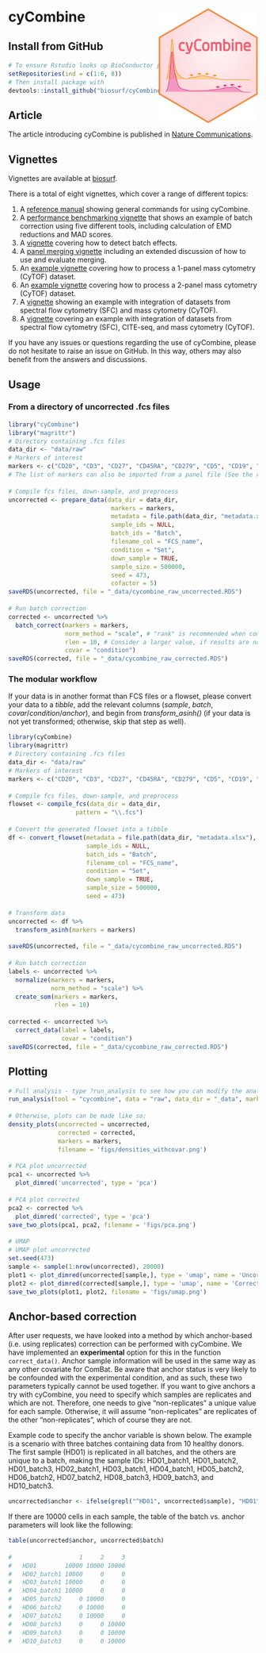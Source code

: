
<!-- README.md is generated from README.Rmd. Please edit that file -->

# cyCombine <img src="inst/cyCombine.png" width="200" align="right" />

<!-- badges: start -->
<!-- [![Lifecycle: experimental](https://img.shields.io/badge/lifecycle-experimental-orange.svg)](https://www.tidyverse.org/lifecycle/#experimental) -->
<!-- [![Lifecycle: stable](https://img.shields.io/badge/lifecycle-stable-brightgreen.svg)](https://lifecycle.r-lib.org/articles/stages.html#stable) -->
<!-- badges: end -->
<!-- ## Clone github repository -->
<!-- ``` {sh, eval = FALSE} -->
<!-- # Run in terminal -->
<!-- git clone git@github.com:shdam/cyCombine.git -->
<!-- ``` -->
<!-- ## Restore renv library -->
<!-- ``` {r, eval = FALSE} -->
<!-- # Open project in Rstudio -->
<!-- # Install renv and restore library -->
<!-- install.packages("renv") -->
<!-- library(renv) -->
<!-- renv::restore() -->
<!-- ``` -->

## Install from GitHub

``` r
# To ensure Rstudio looks up BioConductor packages run:
setRepositories(ind = c(1:6, 8))
# Then install package with
devtools::install_github("biosurf/cyCombine")
```

## Article

The article introducing cyCombine is published in [Nature
Communications](https://doi.org/10.1038/s41467-022-29383-5).

## Vignettes

Vignettes are available at [biosurf](https://biosurf.org/cyCombine).

There is a total of eight vignettes, which cover a range of different
topics:

1.  A [reference manual](https://biosurf.org/cyCombine_ref_manual.html)
    showing general commands for using cyCombine.
2.  A [performance benchmarking
    vignette](https://biosurf.org/cyCombine_benchmarking.html) that
    shows an example of batch correction using five different tools,
    including calculation of EMD reductions and MAD scores.
3.  A
    [vignette](https://biosurf.org/cyCombine_detect_batch_effects.html)
    covering how to detect batch effects.
4.  A [panel merging
    vignette](https://biosurf.org/cyCombine_panel_merging.html)
    including an extended discussion of how to use and evaluate merging.
5.  An [example
    vignette](https://biosurf.org/cyCombine_CyTOF_1panel.html) covering
    how to process a 1-panel mass cytometry (CyTOF) dataset.
6.  An [example
    vignette](https://biosurf.org/cyCombine_CyTOF_2panels.html) covering
    how to process a 2-panel mass cytometry (CyTOF) dataset.
7.  A [vignette](https://biosurf.org/cyCombine_Spectralflow_CyTOF.html)
    showing an example with integration of datasets from spectral flow
    cytometry (SFC) and mass cytometry (CyTOF).
8.  A
    [vignette](https://biosurf.org/cyCombine_CITEseq_Spectral_CyTOF.html)
    covering an example with integration of datasets from spectral flow
    cytometry (SFC), CITE-seq, and mass cytometry (CyTOF).

If you have any issues or questions regarding the use of cyCombine,
please do not hesitate to raise an issue on GitHub. In this way, others
may also benefit from the answers and discussions.

## Usage

### From a directory of uncorrected .fcs files

``` r
library("cyCombine")
library("magrittr")
# Directory containing .fcs files
data_dir <- "data/raw"
# Markers of interest
markers <- c("CD20", "CD3", "CD27", "CD45RA", "CD279", "CD5", "CD19", "CD14", "CD45RO", "GranzymeA", "GranzymeK", "FCRL6", "CD355", "CD152", "CD69", "CD33", "CD4", "CD337", "CD8", "CD197", "LAG3", "CD56", "CD137", "CD161", "FoxP3", "CD80", "CD270", "CD275", "CD134", "CD278", "CD127", "KLRG1", "CD25", "HLADR", "TBet", "XCL1")
# The list of markers can also be imported from a panel file (See the reference manual for an example)

# Compile fcs files, down-sample, and preprocess
uncorrected <- prepare_data(data_dir = data_dir,
                             markers = markers,
                             metadata = file.path(data_dir, "metadata.xlsx"), # Can also be .csv file or data.frame object
                             sample_ids = NULL,
                             batch_ids = "Batch",
                             filename_col = "FCS_name",
                             condition = "Set",
                             down_sample = TRUE,
                             sample_size = 500000,
                             seed = 473,
                             cofactor = 5) 
saveRDS(uncorrected, file = "_data/cycombine_raw_uncorrected.RDS")

# Run batch correction
corrected <- uncorrected %>%
  batch_correct(markers = markers,
                norm_method = "scale", # "rank" is recommended when combining data with heavy batch effects
                rlen = 10, # Consider a larger value, if results are not convincing (e.g. 100)
                covar = "condition")
saveRDS(corrected, file = "_data/cycombine_raw_corrected.RDS")
```

### The modular workflow

If your data is in another format than FCS files or a flowset, please
convert your data to a *tibble*, add the relevant columns (*sample*,
*batch*, *covar*/*condition*/*anchor*), and begin from
*transform_asinh()* (if your data is not yet transformed; otherwise,
skip that step as well).

``` r
library(cyCombine)
library(magrittr)
# Directory containing .fcs files
data_dir <- "data/raw"
# Markers of interest
markers <- c("CD20", "CD3", "CD27", "CD45RA", "CD279", "CD5", "CD19", "CD14", "CD45RO", "GranzymeA", "GranzymeK", "FCRL6", "CD355", "CD152", "CD69", "CD33", "CD4", "CD337", "CD8", "CD197", "LAG3", "CD56", "CD137", "CD161", "FoxP3", "CD80", "CD270", "CD275", "CD134", "CD278", "CD127", "KLRG1", "CD25", "HLADR", "TBet", "XCL1")

# Compile fcs files, down-sample, and preprocess
flowset <- compile_fcs(data_dir = data_dir,
                   pattern = "\\.fcs")

# Convert the generated flowset into a tibble
df <- convert_flowset(metadata = file.path(data_dir, "metadata.xlsx"),
                      sample_ids = NULL,
                      batch_ids = "Batch",
                      filename_col = "FCS_name",
                      condition = "Set",
                      down_sample = TRUE,
                      sample_size = 500000,
                      seed = 473)

# Transform data
uncorrected <- df %>% 
  transform_asinh(markers = markers)

saveRDS(uncorrected, file = "_data/cycombine_raw_uncorrected.RDS")

# Run batch correction
labels <- uncorrected %>%
  normalize(markers = markers,
            norm_method = "scale") %>%
  create_som(markers = markers,
             rlen = 10)

corrected <- uncorrected %>%
  correct_data(label = labels,
               covar = "condition")
saveRDS(corrected, file = "_data/cycombine_raw_corrected.RDS")
```

<!-- ### From a flowset -->
<!-- ```{r, eval = FALSE} -->
<!-- library(cyCombine) -->
<!-- library(magrittr) -->
<!-- # Load data -->
<!-- # Should contain the flowset, sample_ids, batch_ids, and markers of interest -->
<!-- load("data/flowset.Rdata") -->
<!-- # Convert flowset to workable datafram and transform data -->
<!-- uncorrected <- flowset %>% -->
<!--   convert_flowset(batch_ids = batch_ids, -->
<!--                   sample_ids = sample_ids, -->
<!--                   down_sample = TRUE, -->
<!--                   sample_size = 100000, -->
<!--                   seed = 473) %>%  -->
<!--   transform_asinh(markers = markers) -->
<!-- # Run batch correction -->
<!-- corrected <- uncorrected %>% -->
<!--   batch_correct(seed = 473) -->
<!-- ``` -->

## Plotting

``` r
# Full analysis - type ?run_analysis to see how you can modify the analysis
run_analysis(tool = "cycombine", data = "raw", data_dir = "_data", markers = markers)

# Otherwise, plots can be made like so:
density_plots(uncorrected = uncorrected,
              corrected = corrected,
              markers = markers,
              filename = 'figs/densities_withcovar.png')

# PCA plot uncorrected
pca1 <- uncorrected %>%
  plot_dimred('uncorrected', type = 'pca')
  
# PCA plot corrected
pca2 <- corrected %>%
  plot_dimred('corrected', type = 'pca')
save_two_plots(pca1, pca2, filename = 'figs/pca.png')

# UMAP
# UMAP plot uncorrected
set.seed(473)
sample <- sample(1:nrow(uncorrected), 20000)
plot1 <- plot_dimred(uncorrected[sample,], type = 'umap', name = 'Uncorrected')
plot2 <- plot_dimred(corrected[sample,], type = 'umap', name = 'Corrected')
save_two_plots(plot1, plot2, filename = 'figs/umap.png')
```

## Anchor-based correction

After user requests, we have looked into a method by which anchor-based
(i.e. using replicates) correction can be performed with cyCombine. We
have implemented an **experimental** option for this in the function
`correct_data()`. Anchor sample information will be used in the same way
as any other covariate for ComBat. Be aware that anchor status is very
likely to be confounded with the experimental condition, and as such,
these two parameters typically cannot be used together. If you want to
give anchors a try with cyCombine, you need to specify which samples are
replicates and which are not. Therefore, one needs to give
“non-replicates” a unique value for each sample. Otherwise, it will
assume “non-replicates” are replicates of the other “non-replicates”,
which of course they are not.

Example code to specify the anchor variable is shown below. The example
is a scenario with three batches containing data from 10 healthy donors.
The first sample (HD01) is replicated in all batches, and the others are
unique to a batch, making the sample IDs: HD01_batch1, HD01_batch2,
HD01_batch3, HD02_batch1, HD03_batch1, HD04_batch1, HD05_batch2,
HD06_batch2, HD07_batch2, HD08_batch3, HD09_batch3, and HD10_batch3.

``` r
uncorrected$anchor <- ifelse(grepl("^HD01", uncorrected$sample), "HD01", uncorrected$sample)
```

If there are 10000 cells in each sample, the table of the batch
vs. anchor parameters will look like the following:

``` r
table(uncorrected$anchor, uncorrected$batch)

#                   1     2     3
#   HD01        10000 10000 10000
#   HD02_batch1 10000     0     0
#   HD03_batch1 10000     0     0
#   HD04_batch1 10000     0     0
#   HD05_batch2     0 10000     0
#   HD06_batch2     0 10000     0
#   HD07_batch2     0 10000     0
#   HD08_batch3     0     0 10000
#   HD09_batch3     0     0 10000
#   HD10_batch3     0     0 10000
```
